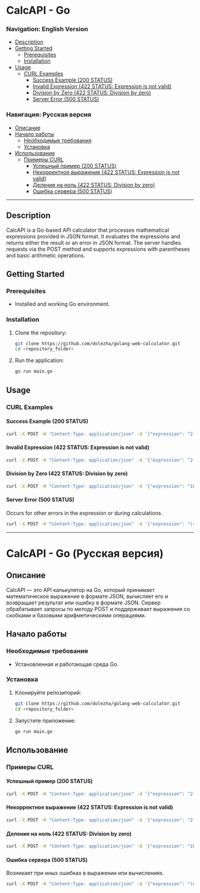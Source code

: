 # CalcAPI - Go

### Navigation: English Version
- [Description](#description)
- [Getting Started](#getting-started)
  - [Prerequisites](#prerequisites)
  - [Installation](#installation)
- [Usage](#usage)
  - [CURL Examples](#curl-examples)
    - [Success Example (200 STATUS)](#success-example-200-status)
    - [Invalid Expression (422 STATUS: Expression is not valid)](#invalid-expression-422-status-expression-is-not-valid)
    - [Division by Zero (422 STATUS: Division by zero)](#division-by-zero-422-status-division-by-zero)
    - [Server Error (500 STATUS)](#server-error-500-status)

### Навигация: Русская версия
- [Описание](#описание)
- [Начало работы](#начало-работы)
  - [Необходимые требования](#необходимые-требования)
  - [Установка](#установка)
- [Использование](#использование)
  - [Примеры CURL](#примеры-curl)
    - [Успешный пример (200 STATUS)](#успешный-пример-200-status)
    - [Некорректное выражение (422 STATUS: Expression is not valid)](#некорректное-выражение-422-status-expression-is-not-valid)
    - [Деление на ноль (422 STATUS: Division by zero)](#деление-на-ноль-422-status-division-by-zero)
    - [Ошибка сервера (500 STATUS)](#ошибка-сервера-500-status)

---

## Description

CalcAPI is a Go-based API calculator that processes mathematical expressions provided in JSON format. It evaluates the expressions and returns either the result or an error in JSON format. The server handles requests via the POST method and supports expressions with parentheses and basic arithmetic operations.

## Getting Started

### Prerequisites
- Installed and working Go environment.

### Installation
1. Clone the repository:
   ```bash
   git clone https://github.com/dolezha/golang-web-calculator.git
   cd <repository_folder>
   ```
2. Run the application:
   ```bash
   go run main.go
   ```

## Usage

### CURL Examples

#### Success Example (200 STATUS)
```bash
curl -X POST -H "Content-Type: application/json" -d '{"expression": "2+2*2"}' http://localhost:8080/api/v1/calculate
```

#### Invalid Expression (422 STATUS: Expression is not valid)
```bash
curl -X POST -H "Content-Type: application/json" -d '{"expression": "2++2"}' http://localhost:8080/api/v1/calculate
```

#### Division by Zero (422 STATUS: Division by zero)
```bash
curl -X POST -H "Content-Type: application/json" -d '{"expression": "10/0"}' http://localhost:8080/api/v1/calculate
```

#### Server Error (500 STATUS)
Occurs for other errors in the expression or during calculations.

```bash
curl -X POST -H "Content-Type: application/json" -d '{"expression": "(some invalid expression)"}' http://localhost:8080/api/v1/calculate
```

---

# CalcAPI - Go (Русская версия)

## Описание

CalcAPI — это API калькулятор на Go, который принимает математическое выражение в формате JSON, вычисляет его и возвращает результат или ошибку в формате JSON. Сервер обрабатывает запросы по методу POST и поддерживает выражения со скобками и базовыми арифметическими операциями.

## Начало работы

### Необходимые требования
- Установленная и работающая среда Go.

### Установка
1. Клонируйте репозиторий:
   ```bash
   git clone https://github.com/dolezha/golang-web-calculator.git
   cd <repository_folder>
   ```
2. Запустите приложение:
   ```bash
   go run main.go
   ```

## Использование

### Примеры CURL

#### Успешный пример (200 STATUS)
```bash
curl -X POST -H "Content-Type: application/json" -d '{"expression": "2+2*2"}' http://localhost:8080/api/v1/calculate
```

#### Некорректное выражение (422 STATUS: Expression is not valid)
```bash
curl -X POST -H "Content-Type: application/json" -d '{"expression": "2++2"}' http://localhost:8080/api/v1/calculate
```

#### Деление на ноль (422 STATUS: Division by zero)
```bash
curl -X POST -H "Content-Type: application/json" -d '{"expression": "10/0"}' http://localhost:8080/api/v1/calculate
```

#### Ошибка сервера (500 STATUS)
Возникает при иных ошибках в выражении или вычислениях.

```bash
curl -X POST -H "Content-Type: application/json" -d '{"expression": "(неверное выражение)"}' http://localhost:8080/api/v1/calculate
```
